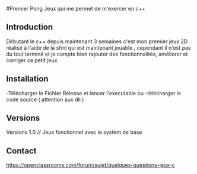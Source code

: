 <snippet>
  
#Premier Pong
Jeux qui me permet de m'exercer en c++
## Introduction
Débutant le c++ depuis maintenant 3 semaines c'est mon premier jeux 2D réalisé à l'aide de la sfml qui est maintenant jouable , cependant il n'est pas du tout terminé et je compte bien rajouter des fonctionnalités, améliorer et corriger ce petit jeux.
## Installation
-Télécharger le Fichier Release et lancer l'executable 
ou 
-télécharger le code source ( attention aux dll )
## Versions
Versions 1.0 // Jeux fonctionnel avec le systèm de base 
## Contact
https://openclassrooms.com/forum/sujet/quelques-questions-jeux-c

  
</snippet>
